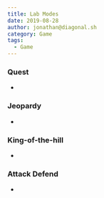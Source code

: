 ```yaml
---
title: Lab Modes
date: 2019-08-28
author: jonathan@diagonal.sh
category: Game
tags:
  - Game
---
```


### Quest

-

### Jeopardy

-

### King-of-the-hill

-

### Attack Defend

-
